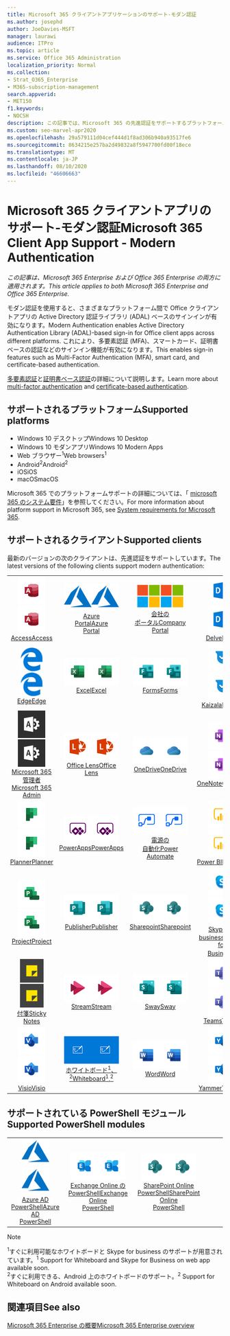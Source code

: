 ```yaml
---
title: Microsoft 365 クライアントアプリケーションのサポート-モダン認証
ms.author: josephd
author: JoeDavies-MSFT
manager: laurawi
audience: ITPro
ms.topic: article
ms.service: Office 365 Administration
localization_priority: Normal
ms.collection:
- Strat_O365_Enterprise
- M365-subscription-management
search.appverid:
- MET150
f1.keywords:
- NOCSH
description: この記事では、Microsoft 365 の先進認証をサポートするプラットフォーム、クライアント、および Powershell モジュールについて説明します。
ms.custom: seo-marvel-apr2020
ms.openlocfilehash: 29a579111d04cef444d1f8ad306b940a93517fe6
ms.sourcegitcommit: 8634215e257ba2d49832a8f5947700fd00f18ece
ms.translationtype: MT
ms.contentlocale: ja-JP
ms.lasthandoff: 08/10/2020
ms.locfileid: "46606663"
---
```

# <a name="microsoft-365-client-app-support---modern-authentication"></a><span data-ttu-id="32c24-103">Microsoft 365 クライアントアプリのサポート-モダン認証</span><span class="sxs-lookup"><span data-stu-id="32c24-103">Microsoft 365 Client App Support - Modern Authentication</span></span>

<span data-ttu-id="32c24-104">*この記事は、Microsoft 365 Enterprise および Office 365 Enterprise の両方に適用されます。*</span><span class="sxs-lookup"><span data-stu-id="32c24-104">*This article applies to both Microsoft 365 Enterprise and Office 365 Enterprise.*</span></span>

<span data-ttu-id="32c24-105">モダン認証を使用すると、さまざまなプラットフォーム間で Office クライアントアプリの Active Directory 認証ライブラリ (ADAL) ベースのサインインが有効になります。</span><span class="sxs-lookup"><span data-stu-id="32c24-105">Modern Authentication enables Active Directory Authentication Library (ADAL)-based sign-in for Office client apps across different platforms.</span></span> <span data-ttu-id="32c24-106">これにより、多要素認証 (MFA)、スマートカード、証明書ベースの認証などのサインイン機能が有効になります。</span><span class="sxs-lookup"><span data-stu-id="32c24-106">This enables sign-in features such as Multi-Factor Authentication (MFA), smart card, and certificate-based authentication.</span></span>

<span data-ttu-id="32c24-107">[多要素認証](https://docs.microsoft.com/azure/active-directory/authentication/multi-factor-authentication)と[証明書ベース認証](https://docs.microsoft.com/azure/active-directory/active-directory-certificate-based-authentication-get-started)の詳細について説明します。</span><span class="sxs-lookup"><span data-stu-id="32c24-107">Learn more about [multi-factor authentication](https://docs.microsoft.com/azure/active-directory/authentication/multi-factor-authentication) and [certificate-based authentication](https://docs.microsoft.com/azure/active-directory/active-directory-certificate-based-authentication-get-started).</span></span>

## <a name="supported-platforms"></a><span data-ttu-id="32c24-108">サポートされるプラットフォーム</span><span class="sxs-lookup"><span data-stu-id="32c24-108">Supported platforms</span></span>

 - <span data-ttu-id="32c24-109">Windows 10 デスクトップ</span><span class="sxs-lookup"><span data-stu-id="32c24-109">Windows 10 Desktop</span></span>
 - <span data-ttu-id="32c24-110">Windows 10 モダンアプリ</span><span class="sxs-lookup"><span data-stu-id="32c24-110">Windows 10 Modern Apps</span></span>
 - <span data-ttu-id="32c24-111">Web ブラウザー<sup>1</sup></span><span class="sxs-lookup"><span data-stu-id="32c24-111">Web browsers<sup>1</sup></span></span>
 - <span data-ttu-id="32c24-112">Android<sup>2</sup></span><span class="sxs-lookup"><span data-stu-id="32c24-112">Android<sup>2</sup></span></span>
 - <span data-ttu-id="32c24-113">iOS</span><span class="sxs-lookup"><span data-stu-id="32c24-113">iOS</span></span>
 - <span data-ttu-id="32c24-114">macOS</span><span class="sxs-lookup"><span data-stu-id="32c24-114">macOS</span></span>

<span data-ttu-id="32c24-115">Microsoft 365 でのプラットフォームサポートの詳細については、「 [microsoft 365 のシステム要件](https://products.office.com/office-system-requirements)」を参照してください。</span><span class="sxs-lookup"><span data-stu-id="32c24-115">For more information about platform support in Microsoft 365, see [System requirements for Microsoft 365](https://products.office.com/office-system-requirements).</span></span>

## <a name="supported-clients"></a><span data-ttu-id="32c24-116">サポートされるクライアント</span><span class="sxs-lookup"><span data-stu-id="32c24-116">Supported clients</span></span>

<span data-ttu-id="32c24-117">最新のバージョンの次のクライアントは、先進認証をサポートしています。</span><span class="sxs-lookup"><span data-stu-id="32c24-117">The latest versions of the following clients support modern authentication:</span></span>

| | | | | | |
|:---:|:---:|:---:|:---:|:---:|:---:|
| <span data-ttu-id="32c24-118">![Access アイコン](media/o365-access-64x64.png)</span><span class="sxs-lookup"><span data-stu-id="32c24-118">![Access icon](media/o365-access-64x64.png)</span></span> <br> [<span data-ttu-id="32c24-119">Access</span><span class="sxs-lookup"><span data-stu-id="32c24-119">Access</span></span>](https://products.office.com/access) | <span data-ttu-id="32c24-120">![Azure アイコン](media/o365-azure-64x64.png)</span><span class="sxs-lookup"><span data-stu-id="32c24-120">![Azure icon](media/o365-azure-64x64.png)</span></span> <br> [<span data-ttu-id="32c24-121">Azure <br> Portal</span><span class="sxs-lookup"><span data-stu-id="32c24-121">Azure <br> Portal </span></span>](https://azure.microsoft.com/features/azure-portal/) | <span data-ttu-id="32c24-122">![会社のポータルのアイコン](media/o365-microsoft-64x64.png)</span><span class="sxs-lookup"><span data-stu-id="32c24-122">![Company portal icon](media/o365-microsoft-64x64.png)</span></span> <br> [<span data-ttu-id="32c24-123">会社の <br> ポータル</span><span class="sxs-lookup"><span data-stu-id="32c24-123">Company <br> Portal </span></span>](https://docs.microsoft.com/intune-user-help/sign-in-to-the-company-portal) | <span data-ttu-id="32c24-124">![Delve アイコン](media/o365-delve-64x64.png)</span><span class="sxs-lookup"><span data-stu-id="32c24-124">![Delve icon](media/o365-delve-64x64.png)</span></span> <br> [<span data-ttu-id="32c24-125">Delve</span><span class="sxs-lookup"><span data-stu-id="32c24-125">Delve</span></span>](https://products.office.com/business/intelligent-search) | <span data-ttu-id="32c24-126">![Dynamics 365 アイコン](media/o365-dynamics365-64x64.png)</span><span class="sxs-lookup"><span data-stu-id="32c24-126">![Dynamics 365 icon](media/o365-dynamics365-64x64.png)</span></span> <br> [<span data-ttu-id="32c24-127">Dynamics 365</span><span class="sxs-lookup"><span data-stu-id="32c24-127">Dynamics 365</span></span>](https://dynamics.microsoft.com) 
| <span data-ttu-id="32c24-128">![エッジアイコン](media/o365-edge-64x64.png)</span><span class="sxs-lookup"><span data-stu-id="32c24-128">![Edge icon](media/o365-edge-64x64.png)</span></span> <br> [<span data-ttu-id="32c24-129">Edge</span><span class="sxs-lookup"><span data-stu-id="32c24-129">Edge</span></span>](https://www.microsoft.com/windows/microsoft-edge) | <span data-ttu-id="32c24-130">![Excel アイコン](media/o365-excel-64x64.png)</span><span class="sxs-lookup"><span data-stu-id="32c24-130">![Excel icon](media/o365-excel-64x64.png)</span></span> <br> [<span data-ttu-id="32c24-131">Excel</span><span class="sxs-lookup"><span data-stu-id="32c24-131">Excel</span></span>](https://products.office.com/excel) | <span data-ttu-id="32c24-132">![Forms アイコン](media/o365-forms-64x64.png)</span><span class="sxs-lookup"><span data-stu-id="32c24-132">![Forms icon](media/o365-forms-64x64.png)</span></span> <br> [<span data-ttu-id="32c24-133">Forms</span><span class="sxs-lookup"><span data-stu-id="32c24-133">Forms</span></span>](https://flow.microsoft.com/connectors/shared_microsoftforms/microsoft-forms/) | <span data-ttu-id="32c24-134">![Kaizala アイコン](media/o365-kaizala-64x64.png)</span><span class="sxs-lookup"><span data-stu-id="32c24-134">![Kaizala icon](media/o365-kaizala-64x64.png)</span></span> <br> [<span data-ttu-id="32c24-135">Kaizala</span><span class="sxs-lookup"><span data-stu-id="32c24-135">Kaizala</span></span>](https://products.office.com/en/business/microsoft-kaizala) | <span data-ttu-id="32c24-136">![Office.com アイコン](media/o365-office-64x64.png)</span><span class="sxs-lookup"><span data-stu-id="32c24-136">![Office.com icon](media/o365-office-64x64.png)</span></span> <br> [<span data-ttu-id="32c24-137">Office.com</span><span class="sxs-lookup"><span data-stu-id="32c24-137">Office.com</span></span>](https://www.office.com/) 
| <span data-ttu-id="32c24-138">![Office 365 管理者アイコン](media/o365-o365admin-64x64.png)</span><span class="sxs-lookup"><span data-stu-id="32c24-138">![Office 365 Admin icon](media/o365-o365admin-64x64.png)</span></span> <br> [<span data-ttu-id="32c24-139">Microsoft 365 <br> 管理者</span><span class="sxs-lookup"><span data-stu-id="32c24-139">Microsoft 365 <br> Admin</span></span>](https://products.office.com/business/manage-office-365-admin-app) | <span data-ttu-id="32c24-140">![レンズアイコン](media/o365-lens-64x64.png)</span><span class="sxs-lookup"><span data-stu-id="32c24-140">![Lens icon](media/o365-lens-64x64.png)</span></span> <br> [<span data-ttu-id="32c24-141">Office Lens</span><span class="sxs-lookup"><span data-stu-id="32c24-141">Office Lens</span></span>](https://www.microsoft.com/p/office-lens/9wzdncrfj3t8?activetab=pivot%3Aoverviewtab) | <span data-ttu-id="32c24-142">![OneDrive for Business アイコン](media/o365-OneDrive-64x64.png)</span><span class="sxs-lookup"><span data-stu-id="32c24-142">![OneDrive for Business icon](media/o365-OneDrive-64x64.png)</span></span> <br> [<span data-ttu-id="32c24-143">OneDrive</span><span class="sxs-lookup"><span data-stu-id="32c24-143">OneDrive</span></span>](https://products.office.com/onedrive-for-business/online-cloud-storage) |  <span data-ttu-id="32c24-144">![OneNote アイコン](media/o365-OneNote-64x64.png)</span><span class="sxs-lookup"><span data-stu-id="32c24-144">![OneNote icon](media/o365-OneNote-64x64.png)</span></span> <br> [<span data-ttu-id="32c24-145">OneNote</span><span class="sxs-lookup"><span data-stu-id="32c24-145">OneNote</span></span>](https://products.office.com/onenote) | <span data-ttu-id="32c24-146">![Outlook アイコン](media/o365-outlook-64x64.png)</span><span class="sxs-lookup"><span data-stu-id="32c24-146">![Outlook icon](media/o365-outlook-64x64.png)</span></span> <br> [<span data-ttu-id="32c24-147">Outlook</span><span class="sxs-lookup"><span data-stu-id="32c24-147">Outlook</span></span>](https://products.office.com/outlook) 
| <span data-ttu-id="32c24-148">![Planner アイコン](media/o365-planner-64x64.png)</span><span class="sxs-lookup"><span data-stu-id="32c24-148">![Planner icon](media/o365-planner-64x64.png)</span></span> <br> [<span data-ttu-id="32c24-149">Planner</span><span class="sxs-lookup"><span data-stu-id="32c24-149">Planner</span></span>](https://products.office.com/business/task-management-software) | <span data-ttu-id="32c24-150">![PowerApps アイコン](media/o365-powerapps-64x64.png)</span><span class="sxs-lookup"><span data-stu-id="32c24-150">![PowerApps icon](media/o365-powerapps-64x64.png)</span></span> <br> [<span data-ttu-id="32c24-151">PowerApps</span><span class="sxs-lookup"><span data-stu-id="32c24-151">PowerApps </span></span>](https://powerapps.microsoft.com) | <span data-ttu-id="32c24-152">![電源の自動化アイコン](media/o365-flow-64x64.png)</span><span class="sxs-lookup"><span data-stu-id="32c24-152">![Power Automate icon](media/o365-flow-64x64.png)</span></span> <br> [<span data-ttu-id="32c24-153">電源の <br> 自動化</span><span class="sxs-lookup"><span data-stu-id="32c24-153">Power <br> Automate</span></span>](https://flow.microsoft.com) | <span data-ttu-id="32c24-154">![PowerBI アイコン](media/o365-powerbi-64x64.png)</span><span class="sxs-lookup"><span data-stu-id="32c24-154">![PowerBI icon](media/o365-powerbi-64x64.png)</span></span> <br> [<span data-ttu-id="32c24-155">Power BI</span><span class="sxs-lookup"><span data-stu-id="32c24-155">Power BI</span></span>](https://powerbi.microsoft.com)| <span data-ttu-id="32c24-156">![PowerPoint アイコン](media/o365-powerpoint-64x64.png)</span><span class="sxs-lookup"><span data-stu-id="32c24-156">![PowerPoint icon](media/o365-powerpoint-64x64.png)</span></span> <br> [<span data-ttu-id="32c24-157">PowerPoint</span><span class="sxs-lookup"><span data-stu-id="32c24-157">PowerPoint</span></span>](https://products.office.com/powerpoint) 
| <span data-ttu-id="32c24-158">![Project アイコン](media/o365-project-64x64.png)</span><span class="sxs-lookup"><span data-stu-id="32c24-158">![Project icon](media/o365-project-64x64.png)</span></span> <br> [<span data-ttu-id="32c24-159">Project</span><span class="sxs-lookup"><span data-stu-id="32c24-159">Project</span></span>](https://products.office.com/project) | <span data-ttu-id="32c24-160">![Publisher アイコン](media/o365-publisher-64x64.png)</span><span class="sxs-lookup"><span data-stu-id="32c24-160">![Publisher icon](media/o365-publisher-64x64.png)</span></span> <br> [<span data-ttu-id="32c24-161">Publisher</span><span class="sxs-lookup"><span data-stu-id="32c24-161">Publisher</span></span>](https://products.office.com/publisher) | <span data-ttu-id="32c24-162">![SharePoint アイコン](media/o365-sharepoint-64x64.png)</span><span class="sxs-lookup"><span data-stu-id="32c24-162">![SharePoint icon](media/o365-sharepoint-64x64.png)</span></span> <br> [<span data-ttu-id="32c24-163">Sharepoint</span><span class="sxs-lookup"><span data-stu-id="32c24-163">Sharepoint</span></span>](https://products.office.com/sharepoint) | <span data-ttu-id="32c24-164">![Skype for Business アイコン](media/o365-skypeforbusiness-64x64.png)</span><span class="sxs-lookup"><span data-stu-id="32c24-164">![Skype for Business icon](media/o365-skypeforbusiness-64x64.png)</span></span> <br> [<span data-ttu-id="32c24-165">Skype for <br> business<sup>1</sup></span><span class="sxs-lookup"><span data-stu-id="32c24-165">Skype for <br> Business<sup>1</sup></span></span>](https://www.skype.com/business/) | <span data-ttu-id="32c24-166">![StaffHub アイコン](media/o365-staffhub-64x64.png)</span><span class="sxs-lookup"><span data-stu-id="32c24-166">![StaffHub icon](media/o365-staffhub-64x64.png)</span></span> <br> [<span data-ttu-id="32c24-167">StaffHub</span><span class="sxs-lookup"><span data-stu-id="32c24-167">StaffHub</span></span>](https://products.office.com/microsoft-staffhub/staff-scheduling-software)
| <span data-ttu-id="32c24-168">![付箋アイコン](media/o365-stickynotes-64x64.png)</span><span class="sxs-lookup"><span data-stu-id="32c24-168">![Sticky Notes icon](media/o365-stickynotes-64x64.png)</span></span> <br> [<span data-ttu-id="32c24-169">付箋</span><span class="sxs-lookup"><span data-stu-id="32c24-169">Sticky Notes</span></span>](https://www.microsoft.com/p/microsoft-sticky-notes/9nblggh4qghw) | <span data-ttu-id="32c24-170">![Stream アイコン](media/o365-stream-64x64.png)</span><span class="sxs-lookup"><span data-stu-id="32c24-170">![Stream icon](media/o365-stream-64x64.png)</span></span> <br> [<span data-ttu-id="32c24-171">Stream</span><span class="sxs-lookup"><span data-stu-id="32c24-171">Stream</span></span>](https://stream.microsoft.com) | <span data-ttu-id="32c24-172">![Sway アイコン](media/o365-sway-64x64.png)</span><span class="sxs-lookup"><span data-stu-id="32c24-172">![Sway icon](media/o365-sway-64x64.png)</span></span> <br> [<span data-ttu-id="32c24-173">Sway</span><span class="sxs-lookup"><span data-stu-id="32c24-173">Sway</span></span>](https://sway.com) | <span data-ttu-id="32c24-174">![Teams アイコン](media/o365-teams-64x64.png)</span><span class="sxs-lookup"><span data-stu-id="32c24-174">![Teams icon](media/o365-teams-64x64.png)</span></span> <br> [<span data-ttu-id="32c24-175">Teams</span><span class="sxs-lookup"><span data-stu-id="32c24-175">Teams</span></span>](https://products.office.com/microsoft-teams/group-chat-software) | <span data-ttu-id="32c24-176">![To Do アイコン](media/o365-todo-64x64.png)</span><span class="sxs-lookup"><span data-stu-id="32c24-176">![To Do icon](media/o365-todo-64x64.png)</span></span> <br> [<span data-ttu-id="32c24-177">やるべきこと</span><span class="sxs-lookup"><span data-stu-id="32c24-177">To Do</span></span>](https://todo.microsoft.com) 
| <span data-ttu-id="32c24-178">![Visio アイコン](media/o365-visio-64x64.png)</span><span class="sxs-lookup"><span data-stu-id="32c24-178">![Visio icon](media/o365-visio-64x64.png)</span></span> <br> [<span data-ttu-id="32c24-179">Visio</span><span class="sxs-lookup"><span data-stu-id="32c24-179">Visio</span></span>](https://products.office.com/visio/flowchart-software) | <span data-ttu-id="32c24-180">![Whiteboard アイコン](media/o365-whiteboard-64x64.png)</span><span class="sxs-lookup"><span data-stu-id="32c24-180">![Whiteboard icon](media/o365-whiteboard-64x64.png)</span></span> <br> [<span data-ttu-id="32c24-181">ホワイトボード<sup>1</sup>、<sup>2</sup></span><span class="sxs-lookup"><span data-stu-id="32c24-181">Whiteboard<sup>1</sup>,<sup>2</sup></span></span>](https://whiteboard.microsoft.com/) | <span data-ttu-id="32c24-182">![Word アイコン](media/o365-word-64x64.png)</span><span class="sxs-lookup"><span data-stu-id="32c24-182">![Word icon](media/o365-word-64x64.png)</span></span> <br> [<span data-ttu-id="32c24-183">Word</span><span class="sxs-lookup"><span data-stu-id="32c24-183">Word</span></span>](https://products.office.com/word) | <span data-ttu-id="32c24-184">![Yammer アイコン](media/o365-yammer-64x64.png)</span><span class="sxs-lookup"><span data-stu-id="32c24-184">![Yammer icon](media/o365-yammer-64x64.png)</span></span> <br> [<span data-ttu-id="32c24-185">Yammer</span><span class="sxs-lookup"><span data-stu-id="32c24-185">Yammer</span></span>](https://products.office.com/yammer/yammer-overview) | <span data-ttu-id="32c24-186">![Yammer アイコン](media/o365-yammer-64x64.png)</span><span class="sxs-lookup"><span data-stu-id="32c24-186">![Yammer icon](media/o365-yammer-64x64.png)</span></span> <br> [<span data-ttu-id="32c24-187">Yammer の <br> Notifier</span><span class="sxs-lookup"><span data-stu-id="32c24-187">Yammer <br> Notifier</span></span>](https://products.office.com/yammer/yammer-overview) |  |

## <a name="supported-powershell-modules"></a><span data-ttu-id="32c24-188">サポートされている PowerShell モジュール</span><span class="sxs-lookup"><span data-stu-id="32c24-188">Supported PowerShell modules</span></span>

| | | | | | |
|:---:|:---:|:---:|:---:|:---:|:---:|
| <span data-ttu-id="32c24-189">![Azure アイコン](media/o365-azure-64x64.png)</span><span class="sxs-lookup"><span data-stu-id="32c24-189">![Azure icon](media/o365-azure-64x64.png)</span></span> <br> [<span data-ttu-id="32c24-190">Azure AD <br> PowerShell</span><span class="sxs-lookup"><span data-stu-id="32c24-190">Azure AD <br> PowerShell</span></span>](https://docs.microsoft.com/powershell/azure/active-directory/overview?view=azureadps-2.0) | <span data-ttu-id="32c24-191">![Exchange アイコン](media/o365-exchange-64x64.png)</span><span class="sxs-lookup"><span data-stu-id="32c24-191">![Exchange icon](media/o365-exchange-64x64.png)</span></span> <br> [<span data-ttu-id="32c24-192">Exchange Online の <br> PowerShell</span><span class="sxs-lookup"><span data-stu-id="32c24-192">Exchange Online <br> PowerShell</span></span>](https://docs.microsoft.com/powershell/exchange/exchange-online/exchange-online-powershell?view=exchange-ps) | <span data-ttu-id="32c24-193">![SharePoint アイコン](media/o365-sharepoint-64x64.png)</span><span class="sxs-lookup"><span data-stu-id="32c24-193">![SharePoint icon](media/o365-sharepoint-64x64.png)</span></span> <br> [<span data-ttu-id="32c24-194">SharePoint Online <br> PowerShell</span><span class="sxs-lookup"><span data-stu-id="32c24-194">SharePoint Online <br> PowerShell</span></span>](https://docs.microsoft.com/powershell/sharepoint/sharepoint-online/connect-sharepoint-online)

> [!NOTE]
> <span data-ttu-id="32c24-195"><sup>1</sup>すぐに利用可能なホワイトボードと Skype for business のサポートが用意されています。</span><span class="sxs-lookup"><span data-stu-id="32c24-195"><sup>1</sup> Support for Whiteboard and Skype for Business on web app available soon.</span></span> <br>
> <span data-ttu-id="32c24-196"><sup>2</sup>すぐに利用できる、Android 上のホワイトボードのサポート。</span><span class="sxs-lookup"><span data-stu-id="32c24-196"><sup>2</sup> Support for Whiteboard on Android available soon.</span></span>

## <a name="see-also"></a><span data-ttu-id="32c24-197">関連項目</span><span class="sxs-lookup"><span data-stu-id="32c24-197">See also</span></span>

[<span data-ttu-id="32c24-198">Microsoft 365 Enterprise の概要</span><span class="sxs-lookup"><span data-stu-id="32c24-198">Microsoft 365 Enterprise overview</span></span>](https://docs.microsoft.com/microsoft-365/enterprise/microsoft-365-overview)

